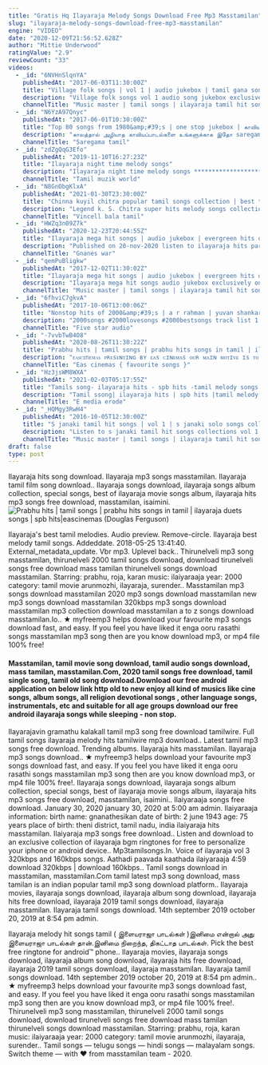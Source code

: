 ```yaml
---
title: "Gratis Hq Ilayaraja Melody Songs Download Free Mp3 Masstamilan"
slug: "ilayaraja-melody-songs-download-free-mp3-masstamilan"
engine: "VIDEO"
date: "2020-12-09T21:56:52.628Z"
author: "Mittie Underwood"
ratingValue: "2.9"
reviewCount: "33"
videos:
  - _id: "6NVHnSlqnYA"
    publishedAt: "2017-06-03T11:30:00Z"
    title: "Village folk songs | vol 1 | audio jukebox | tamil gana songs | deva | ilayaraja | music master"
    description: "Village folk songs vol 1 audio song jukebox exclusively on music master. Listen to tamil gana songs from movies such as veera thalattu, ettupatti rasa,"
    channelTitle: "Music master | tamil songs | ilayaraja tamil hit songs | ar rahman songs"
  - _id: "N6YzA97Qnyc"
    publishedAt: "2017-06-01T10:30:00Z"
    title: "Top 80 songs from 1980&amp;#39;s | one stop jukebox | காவியப்பாடல்கள் | tamil original hd songs"
    description: "காலத்தால் அழியாத காவியப்பாடல்களை உங்களுக்காக இதோ saregama தொகுத்து வழங்கி"
    channelTitle: "Saregama tamil"
  - _id: "zdZgQqG3Efo"
    publishedAt: "2019-11-10T16:27:23Z"
    title: "Ilayaraja night time melody songs"
    description: "Ilayaraja night time melody songs ************************************ 01. Mazhai varuthu - aathma 02. Aavaram poovu - achamillai achamillai 03. Muthumani"
    channelTitle: "Tamil muzik world"
  - _id: "N8GnObgKlxA"
    publishedAt: "2021-01-30T23:30:00Z"
    title: "Chinna kuyil chitra popular tamil songs collection | best tamil melody | most popular love songs"
    description: "Legend k. S. Chitra super hits melody songs collection. Chitra superhit melody with ilayaraja presenting an ultimate hit songs collection by chinna kuyil chithra"
    channelTitle: "Vincell bala tamil"
  - _id: "HWZq3n09Z7k"
    publishedAt: "2020-12-23T20:44:55Z"
    title: "Ilayaraja mega hit songs | audio jukebox | evergreen hits of ilayaraja non stop hits of maestro"
    description: "Published on 20-nov-2020 listen to ilayaraja hits part-1 from super hit tamil movies.A mega hit tamil melody songs of illaiyaraja list of songs 1.Aagaya"
    channelTitle: "Gnanes war"
  - _id: "qemPuBligkw"
    publishedAt: "2017-12-02T11:30:02Z"
    title: "Ilayaraja mega hit songs | audio jukebox | evergreen hits of ilayaraja | s janaki | music master"
    description: "Ilayaraja mega hit songs audio jukebox exclusively on music master. Listen to evergreen hits of ilayaraja from superhit movies such as avatharam,"
    channelTitle: "Music master | tamil songs | ilayaraja tamil hit songs | ar rahman songs"
  - _id: "6fhviC7gkvA"
    publishedAt: "2017-10-06T13:00:06Z"
    title: "Nonstop hits of 2000&amp;#39;s | a r rahman | yuvan shankar raja | ilayaraja"
    description: "2000songs #2000lovesongs #2000bestsongs track list 1.Enakenna yerkanavey @ 00:09 parthen rasithen unnikrishnan, harini bharadwaj 2.Thanthana"
    channelTitle: "Five star audio"
  - _id: "-7vvbTwB4O8"
    publishedAt: "2020-08-26T11:30:22Z"
    title: "Prabhu hits | tamil songs | prabhu hits songs in tamil | ilayaraja duets songs | spb hits|eascinemas"
    description: "ꭼꭺꮪꮯꮖnꭼꮇꭺꮪ ᴘʀᴇsᴇɴᴛɪɴɢ ʙʏ ᴇᴀs ᴄɪɴᴇᴍᴀs ᴏᴜʀ ᴍᴀɪɴ ᴍᴏᴛɪᴠᴇ ɪs ᴛᴏ ɢɪᴠᴇ ᴏᴜʀ sᴜʙsᴄʀɪʙᴇʀs ᴛʜᴇ ғᴜʟʟ ᴇɴᴛᴇʀᴛᴀɪɴᴍᴇɴᴛ. ᴡᴇ"
    channelTitle: "Eas cinemas { favourite songs }"
  - _id: "Hz3jsWM8WXA"
    publishedAt: "2021-02-03T05:17:55Z"
    title: "Tamils song- ilayaraja hits - spb hits -tamil melody songs - 80 s hits"
    description: "Tamil ssong| ilayaraja hits | spb hits |tamil melody songs | 80 s hits spb hits vol 1 | s p. Balasubrahmanyam tamil hits | sp balasubrahmanyam evergreen hit"
    channelTitle: "E media erode"
  - _id: "_HQMgy3RwH4"
    publishedAt: "2016-10-05T12:30:00Z"
    title: "S janaki tamil hit songs | vol 1 | s janaki solo songs collections | ilayaraja | music master"
    description: "Listen to s janaki tamil hit songs collections vol 1 on music master. S janaki solo songs from various movies, music composed by ilayaraja. S janaki is one"
    channelTitle: "Music master | tamil songs | ilayaraja tamil hit songs | ar rahman songs"
draft: false
type: post
---
```


Ilayaraja hits song download. Ilayaraja mp3 songs masstamilan. Ilayaraja tamil film song download.. Ilayaraja songs download, ilayaraja songs album collection, special songs, best of ilayaraja movie songs album, ilayaraja hits mp3 songs free download, masstamilan, isaimini.
![Prabhu hits | tamil songs | prabhu hits songs in tamil | ilayaraja duets songs | spb hits|eascinemas (Douglas Ferguson)](https://i.ytimg.com/vi/-7vvbTwB4O8/hqdefault.jpg "Prabhu hits | tamil songs | prabhu hits songs in tamil | ilayaraja duets songs | spb hits|eascinemas (Mattie Ferguson)")

Ilayaraja&#39;s best tamil melodies. Audio preview. Remove-circle. Ilayaraja best melody tamil songs. Addeddate. 2018-05-25 13:41:40. External_metadata_update. Vbr mp3. Uplevel back.. Thirunelveli mp3 song masstamilan, thirunelveli 2000 tamil songs download, download tirunelveli songs free download mass tamilan thirunelveli songs download masstamilan. Starring: prabhu, roja, karan music: ilaiyaraaja year: 2000 category: tamil movie arunmozhi, ilayaraja, surender.. Masstamilan mp3 songs download masstamilan 2020 mp3 songs download masstamilan new mp3 songs download masstamilan 320kbps mp3 songs download masstamilan mp3 collection download masstamilan a to z songs download masstamilan.Io.. ★ myfreemp3 helps download your favourite mp3 songs download fast, and easy. If you feel you have liked it enga ooru rasathi songs masstamilan mp3 song then are you know download mp3, or mp4 file 100% free!
<!--inArticleAds-->

<!--galleryOne-->

#### Masstamilan, tamil movie song download, tamil audio songs download, mass tamilan, masstamilan.Com, 2020 tamil songs free download, tamil single song, tamil old song download.Download our free android application on below link http old to new enjoy all kind of musics like cine songs, album songs, all religion devotional songs , other language songs, instrumentals, etc and suitable for all age groups download our free android ilayaraja songs while sleeping - non stop.
<!--inArticleAds-->

<!--galleryTwo-->

Ilayarajavin gramathu kalakall tamil mp3 song free download tamilwire. Full tamil songs ilayaraja melody hits tamilwire mp3 download.. Latest tamil mp3 songs free download. Trending albums. Ilayaraja hits masstamilan. Ilayaraja mp3 songs download.. ★ myfreemp3 helps download your favourite mp3 songs download fast, and easy. If you feel you have liked it enga ooru rasathi songs masstamilan mp3 song then are you know download mp3, or mp4 file 100% free!. Ilayaraja songs download, ilayaraja songs album collection, special songs, best of ilayaraja movie songs album, ilayaraja hits mp3 songs free download, masstamilan, isaimini.. Ilaiyaraaja songs free download. January 30, 2020 january 30, 2020 at 5:00 am admin. Ilaiyaraaja information: birth name: gnanathesikan date of birth: 2 june 1943 age: 75 years place of birth: theni district, tamil nadu, india ilaiyaraja hits masstamilan. Ilaiyaraja mp3 songs free download.. Listen and download to an exclusive collection of ilayaraja bgm ringtones for free to personalize your iphone or android device.. Mp3tamilsongs.In. Voice of ilayaraja vol 3 320kbps and 160kbps songs. Aathadi paavada kaathada ilaiyaraaja 4:59 download 320kbps | download 160kbps.. Tamil songs download in masstamilan, masstamilan.Com tamil latest mp3 song download, mass tamilan is an indian popular tamil mp3 song download platform.. Ilayaraja movies, ilayaraja songs download, ilayaraja album song download, ilayaraja hits free download, ilayaraja 2019 tamil songs download, ilayaraja masstamilan. Ilayaraja tamil songs download. 14th september 2019 october 20, 2019 at 8:54 pm admin.
<!--galleryThree-->

Ilayaraja melody hit songs tamil ( இளையராஜா பாடல்கள் )இனிமை என்றால் அது இளையராஜா பாடல்கள் தான்.இனிமை நிறைந்த, திகட்டாத பாடல்கள். Pick the best free ringtone for android™ phone.. Ilayaraja movies, ilayaraja songs download, ilayaraja album song download, ilayaraja hits free download, ilayaraja 2019 tamil songs download, ilayaraja masstamilan. Ilayaraja tamil songs download. 14th september 2019 october 20, 2019 at 8:54 pm admin.. ★ myfreemp3 helps download your favourite mp3 songs download fast, and easy. If you feel you have liked it enga ooru rasathi songs masstamilan mp3 song then are you know download mp3, or mp4 file 100% free!. Thirunelveli mp3 song masstamilan, thirunelveli 2000 tamil songs download, download tirunelveli songs free download mass tamilan thirunelveli songs download masstamilan. Starring: prabhu, roja, karan music: ilaiyaraaja year: 2000 category: tamil movie arunmozhi, ilayaraja, surender.. Tamil songs — telugu songs — hindi songs — malayalam songs. Switch theme — with ♥ from masstamilan team - 2020.